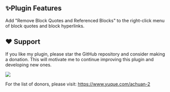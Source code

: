 ## ✨Plugin Features

Add "Remove Block Quotes and Referenced Blocks" to the right-click menu of block quotes and block hyperlinks.


## ❤️ Support

If you like my plugin, please star the GitHub repository and consider making a donation. This will motivate me to continue improving this plugin and developing new ones.

![](https://fastly.jsdelivr.net/gh/Achuan-2/PicBed/assets/20241118182532-2024-11-18.png)

For the list of donors, please visit: https://www.yuque.com/achuan-2
